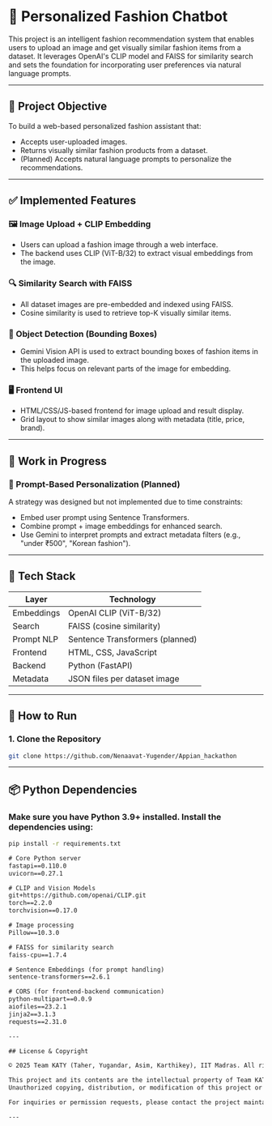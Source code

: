 # 👗 Personalized Fashion Chatbot

This project is an intelligent fashion recommendation system that enables users to upload an image and get visually similar fashion items from a dataset. It leverages OpenAI's CLIP model and FAISS for similarity search and sets the foundation for incorporating user preferences via natural language prompts.

---

## 🎯 Project Objective

To build a web-based personalized fashion assistant that:
- Accepts user-uploaded images.
- Returns visually similar fashion products from a dataset.
- (Planned) Accepts natural language prompts to personalize the recommendations.

---

## ✅ Implemented Features

### 🖼 Image Upload + CLIP Embedding
- Users can upload a fashion image through a web interface.
- The backend uses CLIP (ViT-B/32) to extract visual embeddings from the image.

### 🔍 Similarity Search with FAISS
- All dataset images are pre-embedded and indexed using FAISS.
- Cosine similarity is used to retrieve top-K visually similar items.

### 🧩 Object Detection (Bounding Boxes)
- Gemini Vision API is used to extract bounding boxes of fashion items in the uploaded image.
- This helps focus on relevant parts of the image for embedding.

### 🖥 Frontend UI
- HTML/CSS/JS-based frontend for image upload and result display.
- Grid layout to show similar images along with metadata (title, price, brand).

---

## 🚧 Work in Progress

### 💬 Prompt-Based Personalization (Planned)
A strategy was designed but not implemented due to time constraints:
- Embed user prompt using Sentence Transformers.
- Combine prompt + image embeddings for enhanced search.
- Use Gemini to interpret prompts and extract metadata filters (e.g., "under ₹500", "Korean fashion").

---

## 🧠 Tech Stack

| Layer       | Technology         |
|-------------|--------------------|
| Embeddings  | OpenAI CLIP (ViT-B/32) |
| Search      | FAISS (cosine similarity) |
| Prompt NLP  | Sentence Transformers (planned) |
| Frontend    | HTML, CSS, JavaScript |
| Backend     | Python (FastAPI) |
| Metadata    | JSON files per dataset image |

---

## 🚀 How to Run

### 1. Clone the Repository
```bash
git clone https://github.com/Nenaavat-Yugender/Appian_hackathon

```

---

## 📦 Python Dependencies

### Make sure you have Python 3.9+ installed. Install the dependencies using:
```bash
pip install -r requirements.txt

```

```txt
# Core Python server
fastapi==0.110.0
uvicorn==0.27.1

# CLIP and Vision Models
git+https://github.com/openai/CLIP.git
torch==2.2.0
torchvision==0.17.0

# Image processing
Pillow==10.3.0

# FAISS for similarity search
faiss-cpu==1.7.4

# Sentence Embeddings (for prompt handling)
sentence-transformers==2.6.1

# CORS (for frontend-backend communication)
python-multipart==0.0.9
aiofiles==23.2.1
jinja2==3.1.3
requests==2.31.0

---

## License & Copyright

© 2025 Team KATY (Taher, Yugandar, Asim, Karthikey), IIT Madras. All rights reserved.

This project and its contents are the intellectual property of Team KATY.  
Unauthorized copying, distribution, or modification of this project or its parts is prohibited without prior written permission.

For inquiries or permission requests, please contact the project maintainers.

---
